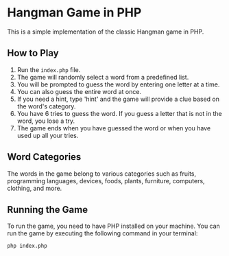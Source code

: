 # Hangman Game in PHP

This is a simple implementation of the classic Hangman game in PHP.

## How to Play

1. Run the `index.php` file.
2. The game will randomly select a word from a predefined list.
3. You will be prompted to guess the word by entering one letter at a time.
4. You can also guess the entire word at once.
5. If you need a hint, type 'hint' and the game will provide a clue based on the word's category.
6. You have 6 tries to guess the word. If you guess a letter that is not in the word, you lose a try.
7. The game ends when you have guessed the word or when you have used up all your tries.

## Word Categories

The words in the game belong to various categories such as fruits, programming languages, devices, foods, plants, furniture, computers, clothing, and more.

## Running the Game

To run the game, you need to have PHP installed on your machine. You can run the game by executing the following command in your terminal:

```sh
php index.php
```

